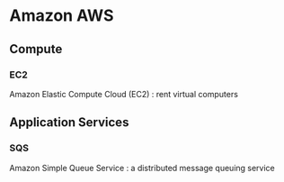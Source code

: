 # Amazon AWS

## Compute

### EC2

Amazon Elastic Compute Cloud (EC2) : rent virtual computers

## Application Services

### SQS

Amazon Simple Queue Service : a distributed message queuing service
